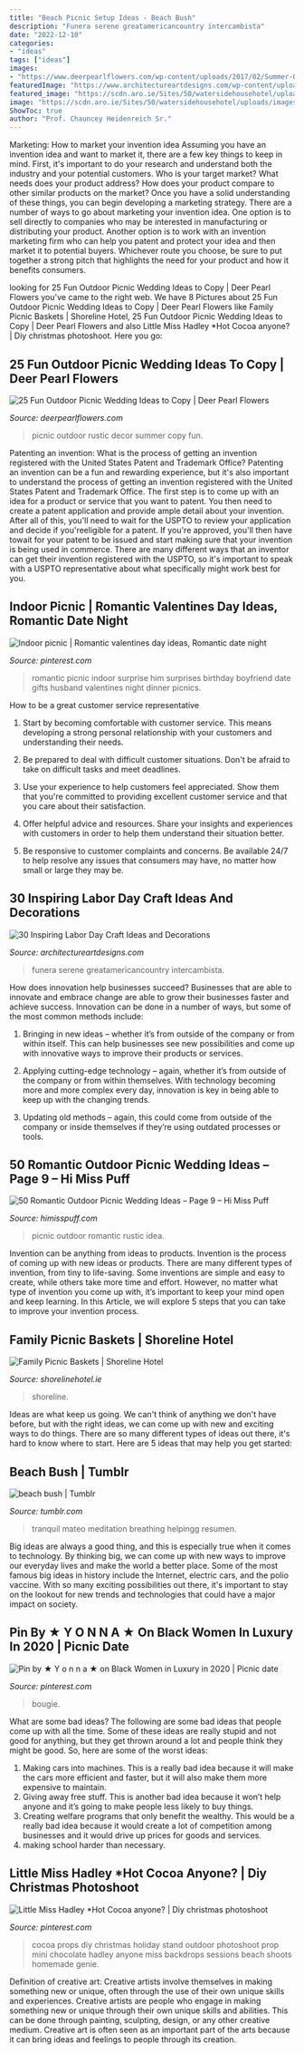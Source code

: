 ```yaml
---
title: "Beach Picnic Setup Ideas - Beach Bush"
description: "Funera serene greatamericancountry intercambista"
date: "2022-12-10"
categories:
- "ideas"
tags: ["ideas"]
images:
- "https://www.deerpearlflowers.com/wp-content/uploads/2017/02/Summer-Outdoor-Picnic-Wedding-Ideas-17.jpg"
featuredImage: "https://www.architectureartdesigns.com/wp-content/uploads/2013/08/441-600x450.jpg"
featured_image: "https://scdn.aro.ie/Sites/50/watersidehousehotel/uploads/images/headerimagessecondary43/secondarylargeimage26/Shoreline_Hotel_Picnic2.jpg"
image: "https://scdn.aro.ie/Sites/50/watersidehousehotel/uploads/images/headerimagessecondary43/secondarylargeimage26/Shoreline_Hotel_Picnic2.jpg"
ShowToc: true
author: "Prof. Chauncey Heidenreich Sr."
---
```



Marketing: How to market your invention idea
Assuming you have an invention idea and want to market it, there are a few key things to keep in mind. First, it's important to do your research and understand both the industry and your potential customers. Who is your target market? What needs does your product address? How does your product compare to other similar products on the market? Once you have a solid understanding of these things, you can begin developing a marketing strategy.
There are a number of ways to go about marketing your invention idea. One option is to sell directly to companies who may be interested in manufacturing or distributing your product. Another option is to work with an invention marketing firm who can help you patent and protect your idea and then market it to potential buyers. Whichever route you choose, be sure to put together a strong pitch that highlights the need for your product and how it benefits consumers.

	

		
looking for 25 Fun Outdoor Picnic Wedding Ideas to Copy | Deer Pearl Flowers you've came to the right web. We have 8 Pictures about 25 Fun Outdoor Picnic Wedding Ideas to Copy | Deer Pearl Flowers like Family Picnic Baskets | Shoreline Hotel, 25 Fun Outdoor Picnic Wedding Ideas to Copy | Deer Pearl Flowers and also Little Miss Hadley *Hot Cocoa anyone? | Diy christmas photoshoot. Here you go:
		
    
## 25 Fun Outdoor Picnic Wedding Ideas To Copy | Deer Pearl Flowers

<img loading=lazy src="https://www.deerpearlflowers.com/wp-content/uploads/2017/02/Summer-Outdoor-Picnic-Wedding-Ideas-17.jpg" onerror="this.onerror=null;this.src='https://tse2.mm.bing.net/th?id=OIP.1XM1RLuiEirTpZ4D4m_-_QHaLI&amp;pid=15.1';" alt="25 Fun Outdoor Picnic Wedding Ideas to Copy | Deer Pearl Flowers">

_Source: deerpearlflowers.com_

>picnic outdoor rustic decor summer copy fun. 

	

Patenting an invention: What is the process of getting an invention registered with the United States Patent and Trademark Office?
Patenting an invention can be a fun and rewarding experience, but it's also important to understand the process of getting an invention registered with the United States Patent and Trademark Office. The first step is to come up with an idea for a product or service that you want to patent. You then need to create a patent application and provide ample detail about your invention. After all of this, you'll need to wait for the USPTO to review your application and decide if you'reeligible for a patent. If you're approved, you'll then have towait for your patent to be issued and start making sure that your invention is being used in commerce. There are many different ways that an inventor can get their invention registered with the USPTO, so it's important to speak with a USPTO representative about what specifically might work best for you.

    
## Indoor Picnic | Romantic Valentines Day Ideas, Romantic Date Night

<img loading=lazy src="https://i.pinimg.com/736x/fb/94/71/fb9471203fbfad27fa5ca5b101d6b0b0.jpg" onerror="this.onerror=null;this.src='https://tse3.mm.bing.net/th?id=OIP.mSGPZdSDV9vcbvmH8DoENgHaFj&amp;pid=15.1';" alt="Indoor picnic | Romantic valentines day ideas, Romantic date night">

_Source: pinterest.com_

>romantic picnic indoor surprise him surprises birthday boyfriend date gifts husband valentines night dinner picnics. 

	

How to be a great customer service representative
1. Start by becoming comfortable with customer service. This means developing a strong personal relationship with your customers and understanding their needs.
2. Be prepared to deal with difficult customer situations. Don't be afraid to take on difficult tasks and meet deadlines.

3. Use your experience to help customers feel appreciated. Show them that you're committed to providing excellent customer service and that you care about their satisfaction.

4. Offer helpful advice and resources. Share your insights and experiences with customers in order to help them understand their situation better.

5. Be responsive to customer complaints and concerns. Be available 24/7 to help resolve any issues that consumers may have, no matter how small or large they may be.

    
## 30 Inspiring Labor Day Craft Ideas And Decorations

<img loading=lazy src="https://www.architectureartdesigns.com/wp-content/uploads/2013/08/441-600x450.jpg" onerror="this.onerror=null;this.src='https://tse2.mm.bing.net/th?id=OIP.skorl5np3prT7x9tbzCyzwHaFj&amp;pid=15.1';" alt="30 Inspiring Labor Day Craft Ideas and Decorations">

_Source: architectureartdesigns.com_

>funera serene greatamericancountry intercambista. 

	

How does innovation help businesses succeed?
Businesses that are able to innovate and embrace change are able to grow their businesses faster and achieve success. Innovation can be done in a number of ways, but some of the most common methods include:
1. Bringing in new ideas – whether it’s from outside of the company or from within itself. This can help businesses see new possibilities and come up with innovative ways to improve their products or services.

2. Applying cutting-edge technology – again, whether it’s from outside of the company or from within themselves. With technology becoming more and more complex every day, innovation is key in being able to keep up with the changing trends.

3. Updating old methods – again, this could come from outside of the company or inside themselves if they’re using outdated processes or tools.

    
## 50 Romantic Outdoor Picnic Wedding Ideas – Page 9 – Hi Miss Puff

<img loading=lazy src="https://www.himisspuff.com/wp-content/uploads/2017/02/Rustic-Outdoor-Picnic-Wedding-Ideas-42.jpg" onerror="this.onerror=null;this.src='https://tse2.mm.bing.net/th?id=OIP.wfIyhLfeI2Yza9nw0V5wnwHaLG&amp;pid=15.1';" alt="50 Romantic Outdoor Picnic Wedding Ideas – Page 9 – Hi Miss Puff">

_Source: himisspuff.com_

>picnic outdoor romantic rustic idea. 

	

Invention can be anything from ideas to products.
Invention is the process of coming up with new ideas or products. There are many different types of invention, from tiny to life-saving. Some inventions are simple and easy to create, while others take more time and effort. However, no matter what type of invention you come up with, it’s important to keep your mind open and keep learning. In this Article, we will explore 5 steps that you can take to improve your invention process.

    
## Family Picnic Baskets | Shoreline Hotel

<img loading=lazy src="https://scdn.aro.ie/Sites/50/watersidehousehotel/uploads/images/headerimagessecondary43/secondarylargeimage26/Shoreline_Hotel_Picnic2.jpg" onerror="this.onerror=null;this.src='https://tse4.mm.bing.net/th?id=OIP.0aTAx6JI4il_dRWou99RSgHaHa&amp;pid=15.1';" alt="Family Picnic Baskets | Shoreline Hotel">

_Source: shorelinehotel.ie_

>shoreline. 

	

Ideas are what keep us going. We can't think of anything we don't have before, but with the right ideas, we can come up with new and exciting ways to do things. There are so many different types of ideas out there, it's hard to know where to start. Here are 5 ideas that may help you get started: 

    
## Beach Bush | Tumblr

<img loading=lazy src="https://64.media.tumblr.com/f1be0fde860373d4f989ac80ab20f653/tumblr_pb2nk7fXqa1xnzt25o1_1280.jpg" onerror="this.onerror=null;this.src='https://tse3.mm.bing.net/th?id=OIP.2qMDh7mGW7jz5jmYe8Js8QHaE8&amp;pid=15.1';" alt="beach bush | Tumblr">

_Source: tumblr.com_

>tranquil mateo meditation breathing helpingg resumen. 

	

Big ideas are always a good thing, and this is especially true when it comes to technology. By thinking big, we can come up with new ways to improve our everyday lives and make the world a better place. Some of the most famous big ideas in history include the Internet, electric cars, and the polio vaccine. With so many exciting possibilities out there, it's important to stay on the lookout for new trends and technologies that could have a major impact on society.

    
## Pin By ★ Y O N N A ★ On Black Women In Luxury In 2020 | Picnic Date

<img loading=lazy src="https://i.pinimg.com/736x/81/38/d1/8138d127c89c38efa3d52b523d22c3ba.jpg" onerror="this.onerror=null;this.src='https://tse1.mm.bing.net/th?id=OIP.roLbO_pDbyc-5Y_DN1schAHaJ3&amp;pid=15.1';" alt="Pin by ★ Y o n n a ★ on Black Women in Luxury in 2020 | Picnic date">

_Source: pinterest.com_

>bougie. 

	

What are some bad ideas?
The following are some bad ideas that people come up with all the time. Some of these ideas are really stupid and not good for anything, but they get thrown around a lot and people think they might be good. So, here are some of the worst ideas:
1) Making cars into machines. This is a really bad idea because it will make the cars more efficient and faster, but it will also make them more expensive to maintain.
2) Giving away free stuff. This is another bad idea because it won’t help anyone and it’s going to make people less likely to buy things.
3) Creating welfare programs that only benefit the wealthy. This would be a really bad idea because it would create a lot of competition among businesses and it would drive up prices for goods and services.
4) making school harder than necessary.

    
## Little Miss Hadley *Hot Cocoa Anyone? | Diy Christmas Photoshoot

<img loading=lazy src="https://i.pinimg.com/736x/19/07/9b/19079b977283f9f9b9560b9aef2cf92f--diy-photo-props-holiday-photography.jpg" onerror="this.onerror=null;this.src='https://tse1.mm.bing.net/th?id=OIP.GUZTK0ji6SyBtEZ30LNNFAHaKr&amp;pid=15.1';" alt="Little Miss Hadley *Hot Cocoa anyone? | Diy christmas photoshoot">

_Source: pinterest.com_

>cocoa props diy christmas holiday stand outdoor photoshoot prop mini chocolate hadley anyone miss backdrops sessions beach shoots homemade genie. 

	

Definition of creative art: Creative artists involve themselves in making something new or unique, often through the use of their own unique skills and experiences.
Creative artists are people who engage in making something new or unique through their own unique skills and abilities. This can be done through painting, sculpting, design, or any other creative medium. Creative art is often seen as an important part of the arts because it can bring ideas and feelings to people through its creation.

